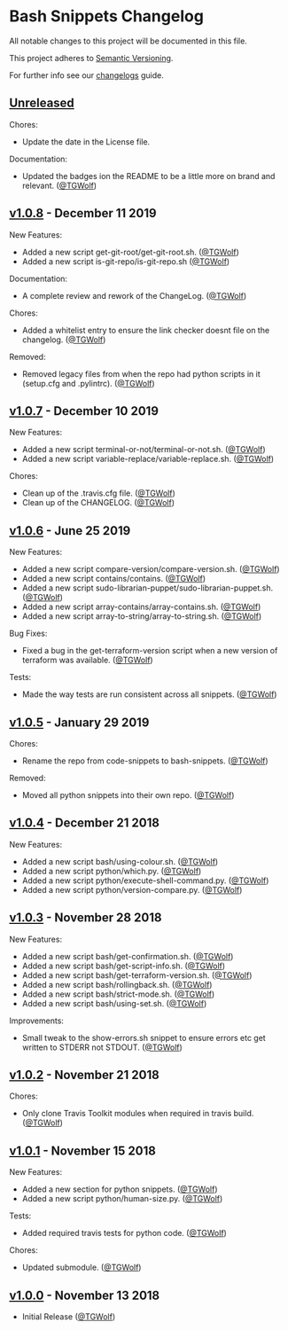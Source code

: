 # Bash Snippets Changelog

All notable changes to this project will be documented in this file.

This project adheres to [Semantic Versioning](https://semver.org/spec/v2.0.0.html).

For further info see our [changelogs](https://github.com/AntiPhotonltd/changelogs) guide.

## [Unreleased]

Chores:

* Update the date in the License file.

Documentation:

* Updated the badges ion the README to be a little more on brand and relevant. ([@TGWolf][])

## [v1.0.8] - December 11 2019

New Features:

* Added a new script get-git-root/get-git-root.sh. ([@TGWolf][])
* Added a new script is-git-repo/is-git-repo.sh ([@TGWolf][])

Documentation:

* A complete review and rework of the ChangeLog. ([@TGWolf][])

Chores:

* Added a whitelist entry to ensure the link checker doesnt file on the changelog. ([@TGWolf][])

Removed:

* Removed legacy files from when the repo had python scripts in it (setup.cfg and .pylintrc). ([@TGWolf][])

## [v1.0.7] - December 10 2019

New Features:

* Added a new script terminal-or-not/terminal-or-not.sh. ([@TGWolf][])
* Added a new script variable-replace/variable-replace.sh. ([@TGWolf][])

Chores:

* Clean up of the .travis.cfg file. ([@TGWolf][])
* Clean up of the CHANGELOG. ([@TGWolf][])

## [v1.0.6] - June 25 2019

New Features:

* Added a new script compare-version/compare-version.sh. ([@TGWolf][])
* Added a new script contains/contains. ([@TGWolf][])
* Added a new script sudo-librarian-puppet/sudo-librarian-puppet.sh. ([@TGWolf][])
* Added a new script array-contains/array-contains.sh. ([@TGWolf][])
* Added a new script array-to-string/array-to-string.sh. ([@TGWolf][])

Bug Fixes:

* Fixed a bug in the get-terraform-version script when a new version of terraform was available. ([@TGWolf][])

Tests:

* Made the way tests are run consistent across all snippets. ([@TGWolf][])

## [v1.0.5] - January 29 2019

Chores:

* Rename the repo from code-snippets to bash-snippets. ([@TGWolf][])

Removed:

* Moved all python snippets into their own repo. ([@TGWolf][])

## [v1.0.4] - December 21 2018

New Features:

* Added a new script bash/using-colour.sh. ([@TGWolf][])
* Added a new script python/which.py. ([@TGWolf][])
* Added a new script python/execute-shell-command.py. ([@TGWolf][])
* Added a new script python/version-compare.py. ([@TGWolf][])

## [v1.0.3] - November 28 2018

New Features:

* Added a new script bash/get-confirmation.sh. ([@TGWolf][])
* Added a new script bash/get-script-info.sh. ([@TGWolf][])
* Added a new script bash/get-terraform-version.sh. ([@TGWolf][])
* Added a new script bash/rollingback.sh. ([@TGWolf][])
* Added a new script bash/strict-mode.sh. ([@TGWolf][])
* Added a new script bash/using-set.sh. ([@TGWolf][])

Improvements:

* Small tweak to the show-errors.sh snippet to ensure errors etc get written to STDERR not STDOUT. ([@TGWolf][])

## [v1.0.2] - November 21 2018

Chores:

* Only clone Travis Toolkit modules when required in travis build. ([@TGWolf][])

## [v1.0.1] - November 15 2018

New Features:

* Added a new section for python snippets. ([@TGWolf][])
* Added a new script python/human-size.py. ([@TGWolf][])

Tests:

* Added required travis tests for python code. ([@TGWolf][])

Chores:

* Updated submodule. ([@TGWolf][])

## [v1.0.0] - November 13 2018

* Initial Release ([@TGWolf][])

[@TGWolf]: https://github.com/TGWolf

[unreleased]: https://github.com/AntiPhotonltd/bash-snippets/compare/v1.0.8...HEAD
[v1.0.8]: https://github.com/AntiPhotonltd/bash-snippets/compare/v1.0.7...v1.0.8
[v1.0.7]: https://github.com/AntiPhotonltd/bash-snippets/compare/v1.0.6...v1.0.7
[v1.0.6]: https://github.com/AntiPhotonltd/bash-snippets/compare/v1.0.5...v1.0.6
[v1.0.5]: https://github.com/AntiPhotonltd/bash-snippets/compare/v1.0.4...v1.0.5
[v1.0.4]: https://github.com/AntiPhotonltd/bash-snippets/compare/v1.0.3...v1.0.4
[v1.0.3]: https://github.com/AntiPhotonltd/bash-snippets/compare/v1.0.2...v1.0.3
[v1.0.2]: https://github.com/AntiPhotonltd/bash-snippets/compare/v1.0.1...v1.0.2
[v1.0.1]: https://github.com/AntiPhotonltd/bash-snippets/compare/v1.0.0...v1.0.1
[v1.0.0]: https://github.com/AntiPhotonltd/bash-snippets/releases/tag/v1.0.0
